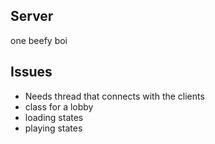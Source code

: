 ## Server ##
one beefy boi

## Issues ##
* Needs thread that connects with the clients
* class for a lobby
* loading states
* playing states
